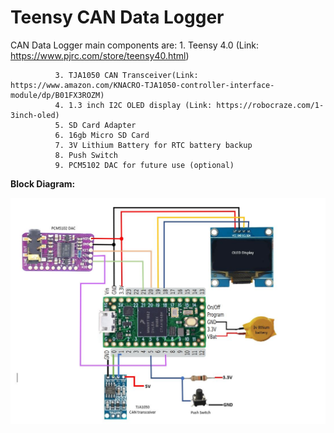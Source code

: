 # Teensy CAN Data Logger
CAN Data Logger main components are:
              1. Teensy 4.0 (Link: https://www.pjrc.com/store/teensy40.html)
              
              3. TJA1050 CAN Transceiver(Link: https://www.amazon.com/KNACRO-TJA1050-controller-interface-module/dp/B01FX3ROZM)
              4. 1.3 inch I2C OLED display (Link: https://robocraze.com/1-3inch-oled)
              5. SD Card Adapter
              6. 16gb Micro SD Card
              7. 3V Lithium Battery for RTC battery backup
              8. Push Switch
              9. PCM5102 DAC for future use (optional)

**Block Diagram:**

![alt text](https://github.com/niladridmgit/TeensyCanDataLogger/blob/main/images/BlockDiagram.JPG)
